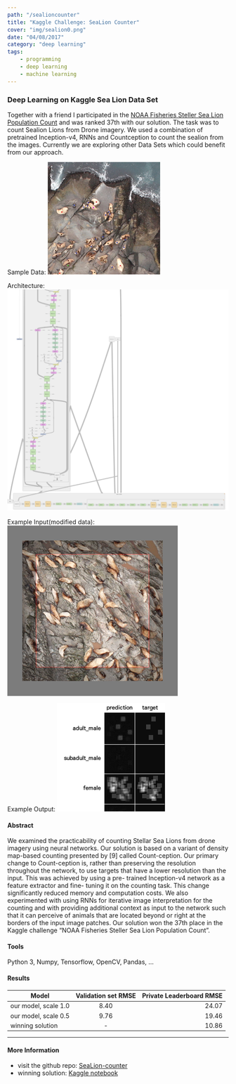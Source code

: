 ```yaml
---
path: "/sealioncounter"
title: "Kaggle Challenge: SeaLion Counter"
cover: "img/sealion0.png"
date: "04/08/2017"
category: "deep learning"
tags:
    - programming
    - deep learning
    - machine learning
---
```


### Deep Learning on Kaggle Sea Lion Data Set

Together with a friend I participated in the [NOAA Fisheries Steller Sea Lion Population Count](https://www.kaggle.com/c/noaa-fisheries-steller-sea-lion-population-count) and was ranked 37th with our solution. The task was to count Sealion Lions from Drone imagery. We used a combination of pretrained Inception-v4, RNNs and Countception to count the sealion from the images. Currently we are exploring other Data Sets which could benefit from our approach.  

<div class="md-grid">
  <div class= "md-cell--6">

Sample Data:
![Sample Data](sealion1.png)
  </div>
<div class= "md-cell--6">

Architecture:
![Architecture](sealion6.png)
  </div>
</div>


<div class="md-grid">
  <div class= "md-cell--6">

Example Input(modified data):
![Example input](sealion5.png)    
  </div>
<div class= "md-cell--6">

Example Output:
![Example output](sealion7.png)    
  </div>
</div>


#### Abstract

We examined the practicability of counting Stellar Sea Lions from drone imagery using neural networks. Our solution is based on a variant of density map-based counting presented by [9] called Count-ception. Our primary change to Count-ception is, rather than preserving the resolution throughout the network, to use targets that have a lower resolution than the input. This was achieved by using a pre- trained Inception-v4 network as a feature extractor and fine- tuning it on the counting task. This change significantly reduced memory and computation costs. We also experimented with using RNNs for iterative image interpretation for the counting and with providing additional context as input to the network such that it can perceive of animals that are located beyond or right at the borders of the input image patches. Our solution won the 37th place in the Kaggle challenge “NOAA Fisheries Steller Sea Lion Population Count”.


#### Tools

Python 3, Numpy, Tensorflow, OpenCV, Pandas, ...

#### Results

| Model        | Validation set RMSE           | Private Leaderboard RMSE  |
| ------------- |:-------------:| -----:|
| our model, scale 1.0      | 8.40 | 24.07 |
| our model, scale 0.5        | 9.76      |   19.46 |
| winning solution | -      |    10.86 |

___

#### More Information

* visit the github repo: [SeaLion-counter](https://github.com/rdinse/sea-lion-counter)
* winning solution: [Kaggle notebook](https://www.kaggle.com/outrunner/use-keras-to-count-sea-lions/notebook)